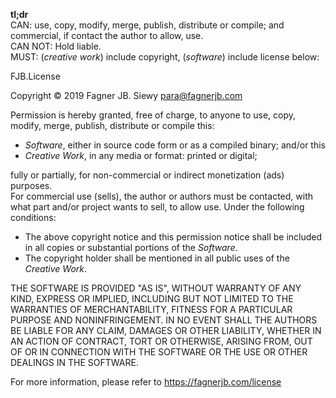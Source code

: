 **tl;dr**  
CAN: use, copy, modify, merge, publish, distribute or compile; and commercial, if contact the author to allow, use.  
CAN NOT: Hold liable.  
MUST: (_creative work_) include copyright, (_software_) include license below:  

FJB.License

Copyright © 2019 Fagner JB. Siewy <para@fagnerjb.com>

Permission is hereby granted, free of charge, to anyone to use, copy, modify, merge, publish, distribute or compile this:

* _Software_, either in source code form or as a compiled binary; and/or this
* _Creative Work_, in any media or format: printed or digital;

fully or partially, for non-commercial or indirect monetization (ads) purposes.  
For commercial use (sells), the author or authors must be contacted, with what part and/or project wants to sell, to allow use. Under the following conditions:

* The above copyright notice and this permission notice shall be included in all copies or substantial portions of the _Software_.
* The copyright holder shall be mentioned in all public uses of the _Creative Work_.

THE SOFTWARE IS PROVIDED "AS IS", WITHOUT WARRANTY OF ANY KIND, EXPRESS OR IMPLIED, INCLUDING BUT NOT LIMITED TO THE WARRANTIES OF MERCHANTABILITY, FITNESS FOR A PARTICULAR PURPOSE AND NONINFRINGEMENT. IN NO EVENT SHALL THE AUTHORS BE LIABLE FOR ANY CLAIM, DAMAGES OR OTHER LIABILITY, WHETHER IN AN ACTION OF CONTRACT, TORT OR OTHERWISE, ARISING FROM, OUT OF OR IN CONNECTION WITH THE SOFTWARE OR THE USE OR OTHER DEALINGS IN THE SOFTWARE.

For more information, please refer to <https://fagnerjb.com/license>
